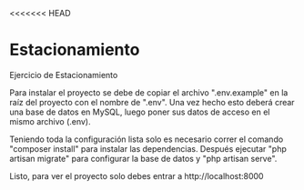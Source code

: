 <<<<<<< HEAD
# Estacionamiento

Ejercicio de Estacionamiento

Para instalar el proyecto se debe de copiar el archivo ".env.example" en la raíz del proyecto con el nombre de ".env". Una vez hecho esto deberá crear una base de datos en MySQL, luego poner sus datos de acceso en el mismo archivo (.env).

Teniendo toda la configuración lista solo es necesario correr el comando "composer install" para instalar las dependencias. Después ejecutar "php artisan migrate" para configurar la base de datos y "php artisan serve".

Listo, para ver el proyecto solo debes entrar a http://localhost:8000